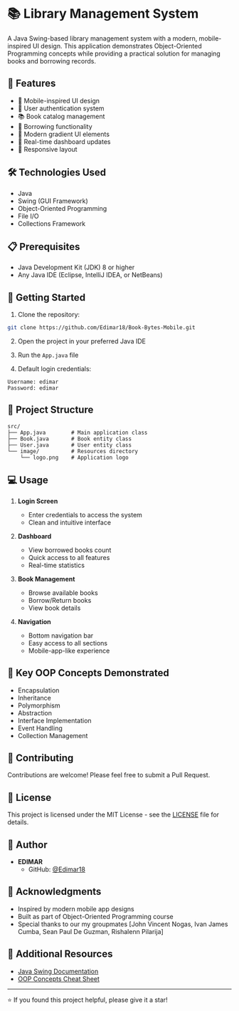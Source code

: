 # 📚 Library Management System

A Java Swing-based library management system with a modern, mobile-inspired UI design. This application demonstrates Object-Oriented Programming concepts while providing a practical solution for managing books and borrowing records.

## 🌟 Features

- 📱 Mobile-inspired UI design
- 🔐 User authentication system
- 📚 Book catalog management
- 📖 Borrowing functionality
- 🎨 Modern gradient UI elements
- 🔄 Real-time dashboard updates
- 📱 Responsive layout

## 🛠️ Technologies Used

- Java
- Swing (GUI Framework)
- Object-Oriented Programming
- File I/O
- Collections Framework

## 📋 Prerequisites

- Java Development Kit (JDK) 8 or higher
- Any Java IDE (Eclipse, IntelliJ IDEA, or NetBeans)

## 🚀 Getting Started

1. Clone the repository:
```bash
git clone https://github.com/Edimar18/Book-Bytes-Mobile.git
```

2. Open the project in your preferred Java IDE

3. Run the `App.java` file

4. Default login credentials:
```
Username: edimar
Password: edimar
```

## 📁 Project Structure

```
src/
├── App.java        # Main application class
├── Book.java       # Book entity class
├── User.java       # User entity class
└── image/          # Resources directory
    └── logo.png    # Application logo
```

## 💻 Usage

1. **Login Screen**
   - Enter credentials to access the system
   - Clean and intuitive interface

2. **Dashboard**
   - View borrowed books count
   - Quick access to all features
   - Real-time statistics

3. **Book Management**
   - Browse available books
   - Borrow/Return books
   - View book details

4. **Navigation**
   - Bottom navigation bar
   - Easy access to all sections
   - Mobile-app-like experience

## 🎯 Key OOP Concepts Demonstrated

- Encapsulation
- Inheritance
- Polymorphism
- Abstraction
- Interface Implementation
- Event Handling
- Collection Management

## 🤝 Contributing

Contributions are welcome! Please feel free to submit a Pull Request.

## 📝 License

This project is licensed under the MIT License - see the [LICENSE](LICENSE) file for details.

## 👤 Author

- **EDIMAR**
  - GitHub: [@Edimar18](https://github.com/Edimar18)

## 🙏 Acknowledgments

- Inspired by modern mobile app designs
- Built as part of Object-Oriented Programming course
- Special thanks to our my groupmates [John Vincent Nogas, Ivan James Cumba, Sean Paul De Guzman, Rishalenn Pilarija]




## 🔗 Additional Resources

- [Java Swing Documentation](https://docs.oracle.com/javase/tutorial/uiswing/)
- [OOP Concepts Cheat Sheet](CheatSheet.md)

---
⭐️ If you found this project helpful, please give it a star!
